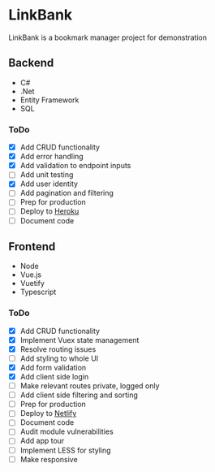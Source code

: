 # LinkBank
LinkBank is a bookmark manager project for demonstration

## Backend
- C#
- .Net
- Entity Framework
- SQL

### ToDo
- [x] Add CRUD functionality
- [x] Add error handling
- [x] Add validation to endpoint inputs
- [ ] Add unit testing
- [x] Add user identity
- [ ] Add pagination and filtering
- [ ] Prep for production
- [ ] Deploy to [Heroku](https://www.heroku.com/)
- [ ] Document code

## Frontend
- Node
- Vue.js
- Vuetify
- Typescript

### ToDo
- [x] Add CRUD functionality
- [x] Implement Vuex state management
- [x] Resolve routing issues
- [ ] Add styling to whole UI
- [x] Add form validation
- [x] Add client side login
- [ ] Make relevant routes private, logged only
- [ ] Add client side filtering and sorting
- [ ] Prep for production
- [ ] Deploy to [Netlify](https://www.netlify.com/)
- [ ] Document code
- [ ] Audit module vulnerabilities
- [ ] Add app tour
- [ ] Implement LESS for styling
- [ ] Make responsive